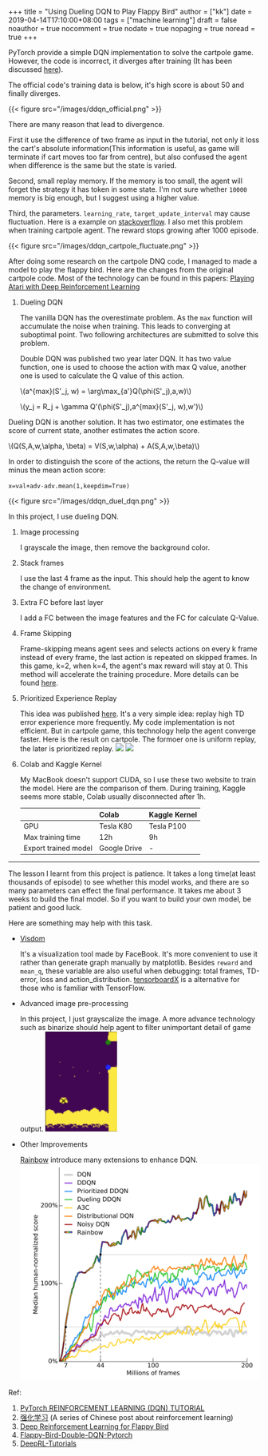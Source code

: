 +++
title = "Using Dueling DQN to Play Flappy Bird"
author = ["kk"]
date = 2019-04-14T17:10:00+08:00
tags = ["machine learning"]
draft = false
noauthor = true
nocomment = true
nodate = true
nopaging = true
noread = true
+++

PyTorch provide a simple DQN implementation to solve the cartpole game. However, the code is incorrect, it diverges after training (It has been discussed [here](https://discuss.pytorch.org/t/dqn-example-from-pytorch-diverged/4123)).

The official code's training data is below, it's high score is about 50 and finally diverges.

{{< figure src="/images/ddqn_official.png" >}}

There are many reason that lead to divergence.

First it use the difference of two frame as input in the tutorial, not only it loss the cart's absolute information(This information is useful, as game will terminate if cart moves too far from centre), but also confused the agent when difference is the same but the state is varied.

Second, small replay memory. If the memory is too small, the agent will forget the strategy it has token in some state. I'm not sure whether `10000` memory is big enough, but I suggest using a higher value.

Third, the parameters. `learning_rate`, `target_update_interval` may cause fluctuation. Here is a example on [stackoverflow](https://stackoverflow.com/questions/49837204/performance-fluctuates-as-it-is-trained-with-dqn). I also met this problem when training cartpole agent. The reward stops growing after 1000 episode.

{{< figure src="/images/ddqn_cartpole_fluctuate.png" >}}

After doing some research on the cartpole DNQ code, I managed to made a model to play the flappy bird. Here are the changes from the original cartpole code. Most of the technology can be found in this papers: [Playing Atari with Deep Reinforcement Learning](https://arxiv.org/abs/1312.5602)

1.  Dueling DQN

    The vanilla DQN has the overestimate problem. As the `max` function will accumulate the noise when training. This leads to converging at suboptimal point. Two following architectures are submitted to solve this problem.

    Double DQN was published two year later DQN. It has two value function, one is used to choose the action with max Q value, another one is used to calculate the Q value of this action.

    \\(a^{max}(S'\_j, w) = \arg\max\_{a'}Q(\phi(S'\_j),a,w)\\)

    \\(y\_j = R\_j + \gamma Q'(\phi(S'\_j),a^{max}(S'\_j, w),w')\\)

Dueling DQN is another solution. It has two estimator, one estimates the score of current state, another estimates the action score.

\\(Q(S,A,w,\alpha, \beta) = V(S,w,\alpha) + A(S,A,w,\beta)\\)

In order to distinguish the score of the actions, the return the Q-value will minus the mean action score:

`x=val+adv-adv.mean(1,keepdim=True)`

{{< figure src="/images/ddqn_duel_dqn.png" >}}

In this project, I use dueling DQN.

1.  Image processing

    I grayscale the image, then remove the background color.

2.  Stack frames

    I use the last 4 frame as the input. This should help the agent to know the change of environment.

3.  Extra FC before last layer

    I add a FC between the image features and the FC for calculate Q-Value.

4.  Frame Skipping

    Frame-skipping means agent sees and selects actions on every k frame instead of every frame, the last action is repeated on skipped frames. In this game, k=2, when k=4, the agent's max reward will stay at 0. This method will accelerate the training procedure. More details can be found [here](https://danieltakeshi.github.io/2016/11/25/frame-skipping-and-preprocessing-for-deep-q-networks-on-atari-2600-games/).

5.  Prioritized Experience Replay

    This idea was published [here](https://arxiv.org/abs/1511.05952). It's a very simple idea: replay high TD error experience more frequently. My code implementation is not efficient. But in cartpole game, this technology help the agent converge faster. Here is the result on cartpole. The formoer one is uniform replay, the later is prioritized replay.
    ![](/images/ddqn_cartpole_normal.png)
    ![](/images/ddqn_cartpole_prioritized.png)

6.  Colab and Kaggle Kernel

    My MacBook doesn't support CUDA, so I use these two website to train the model. Here are the comparison of them. During training, Kaggle seems more stable, Colab usually disconnected after 1h.

    |                      | Colab        | Kaggle Kernel |
    |----------------------|--------------|---------------|
    | GPU                  | Tesla K80    | Tesla P100    |
    | Max training time    | 12h          | 9h            |
    | Export trained model | Google Drive | -             |

---

The lesson I learnt from this project is patience. It takes a long time(at least thousands of episode) to see whether this model works, and there are so many parameters can effect the final performance. It takes me about 3 weeks to build the final model. So if you want to build your own model, be patient and good luck.

Here are something may help with this task.

-   [Visdom](https://github.com/facebookresearch/visdom)

    It's a visualization tool made by FaceBook. It's more convenient to use it rather than generate graph manually by matplotlib. Besides `reward` and `mean_q`, these variable are also useful when debugging: total frames, TD-error, loss and action\_distribution. [tensorboardX](https://github.com/lanpa/tensorboardX) is a alternative for those who is familiar with TensorFlow.

-   Advanced image pre-processing

    In this project, I just grayscalize the image. A more advance technology such as binarize should help agent to filter unimportant detail of game output.
    ![](/images/ddqn_binary_preprocessing.png)

-   Other Improvements

    [Rainbow](https://arxiv.org/abs/1710.02298) introduce many extensions to enhance DQN.
    ![](/images/ddqn_rainbow.png)

Ref:

1.  [PyTorch REINFORCEMENT LEARNING (DQN) TUTORIAL](https://pytorch.org/tutorials/intermediate/reinforcement%5Fq%5Flearning.html)
2.  [强化学习](https://www.cnblogs.com/pinard/category/1254674.html) (A series of Chinese post about reinforcement learning)
3.  [Deep Reinforcement Learning for Flappy Bird](http://cs229.stanford.edu/proj2015/362%5Freport.pdf)
4.  [Flappy-Bird-Double-DQN-Pytorch](https://github.com/ttaoREtw/Flappy-Bird-Double-DQN-Pytorch)
5.  [DeepRL-Tutorials](https://github.com/qfettes/DeepRL-Tutorials)
